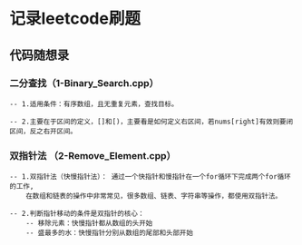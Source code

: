 # 记录leetcode刷题

## 代码随想录

### 二分查找（1-Binary_Search.cpp）

    -- 1.适用条件：有序数组，且无重复元素，查找目标。

    -- 2.主要在于区间的定义，[]和[)，主要看是如何定义右区间，若nums[right]有效则要闭区间，反之右开区间。

### 双指针法 （2-Remove_Element.cpp）
    -- 1.双指针法（快慢指针法）： 通过一个快指针和慢指针在一个for循环下完成两个for循环的工作,
        在数组和链表的操作中非常常见，很多数组、链表、字符串等操作，都使用双指针法。
    
    -- 2.判断指针移动的条件是双指针的核心：
        -- 移除元素：快慢指针都从数组的头开始
        -- 盛最多的水：快慢指针分别从数组的尾部和头部开始